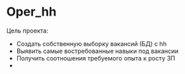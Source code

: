 # Oper_hh

Цель проекта: 
- Создать собственную выборку вакансий (БД) с hh
- Выявить самые востребованные навыки под вакансии
- Получить соотношения требуемого опыта к росту ЗП
- 
